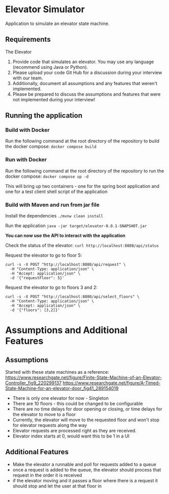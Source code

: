 # Elevator Simulator

Application to simulate an elevator state machine.

## Requirements

The Elevator

1. Provide code that simulates an elevator. You may use any language (recommend using Java or Python).
2. Please upload your code Git Hub for a discussion during your interview with our team.
3. Additionally, document all assumptions and any features that weren't implemented.
4. Please be prepared to discuss the assumptions and features that were not implemented during your interview!

## Running the application

### Build with Docker

Run the following command at the root directory of the repository to build the docker compose:
```docker compose build```

### Run with Docker

Run the following command at the root directory of the repository to run the docker compose:
```docker compose up -d```

This will bring up two containers - one for the spring boot application and one for a test client shell script of the
application

### Build with Maven and run from jar file

Install the dependencies
```./mvnw clean install```

Run the application
```java -jar target/elevator-0.0.1-SNAPSHOT.jar```

**You can now use the API to interact with the application**

Check the status of the elevator:
```curl http://localhost:8080/api/status```

Request the elevator to go to floor 5:

```
curl -s -X POST "http://localhost:8080/api/request" \
  -H "Content-Type: application/json" \
  -H "Accept: application/json" \
  -d '{"requestFloor": 5}'
```

Request the elevator to go to floors 3 and 2:

```
curl -s -X POST "http://localhost:8080/api/select_floors" \
  -H "Content-Type: application/json" \
  -H "Accept: application/json" \
  -d '{"floors": [3,2]}'
```

# Assumptions and Additional Features

## Assumptions

Started with these state machines as a reference:
https://www.researchgate.net/figure/Finite-State-Machine-of-an-Elevator-Controller_fig9_220299137
https://www.researchgate.net/figure/A-Timed-State-Machine-for-an-elevator-door_fig41_289154019

- There is only one elevator for now - Singleton
- There are 10 floors - this could be changed to be configurable
- There are no time delays for door opening or closing, or time delays for the elevator to move to a floor
- Currently, the elevator will move to the requested floor and won't stop for elevator requests along the way
- Elevator requests are processed right as they are received.
- Elevator index starts at 0, would want this to be 1 in a UI

## Additional Features

- Make the elevator a runnable and poll for requests added to a queue
- once a request is added to the queue, the elevator should process that request in the order it is received
- if the elevator moving and it passes a floor where there is a request it should stop and let the user at that floor in
